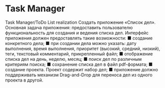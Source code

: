 # Task Manager
 Task Manager/ToDo List realization
Создать приложение «Список дел».
Основная задача приложения: предоставить пользователю функциональность 
для создания и ведения списка дел. 
Интерфейс приложения должен предоставлять такие возможности:
■ создание конкретного дела;
■ при создании дела можно указать: дату выполнения, время выполнения, 
приоритет (высокий, средний, низкий), теги, текстовый комментарий, 
прикрепленный файл;
■ отображение списка дел на день, неделю, месяц;
■ поиск дел по различным критериям поиска;
■ сохранение списка дел в файл pdf-формата;
■ создание проекта. Проект содержит набор дел;
■ приложение должно поддерживать механизм Drag-and-Drop для переноса 
дел из одного проекта в другой.
